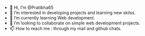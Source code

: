 - 👋 Hi, I’m @Pratibha65
- 👀 I’m interested in developing projects and learning new skilss.
- 🌱 I’m currently learning Web development.
- 💞️ I’m looking to collaborate on simple web development projects.
- 📫 How to reach me : through my mail and github chats.

<!---
Pratibha65/Pratibha65 is a ✨ special ✨ repository because its `README.md` (this file) appears on your GitHub profile.
You can click the Preview link to take a look at your changes.
--->
